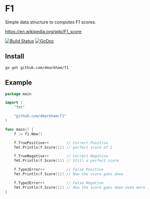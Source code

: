 # F1

Simple data structure to computes F1 scores.

https://en.wikipedia.org/wiki/F1_score


[![Build Status](https://travis-ci.org/dmarkham/f1.svg?branch=master)](https://travis-ci.org/dmarkham/f1)
[![GoDoc](https://godoc.org/github.com/dmarkham/f1?status.svg)](https://godoc.org/github.com/dmarkham/f1)

## Install

`go get github.com/dmarkham/f1`

## Example

```go
package main

import (
	"fmt"

	"github.com/dmarkham/f1"
)

func main() {
	f := f1.New()

	f.TruePositive++        // Correct Positive
	fmt.Println(f.Score(1)) // perfect score of 1

	f.TrueNegative++        // Correct Negative
	fmt.Println(f.Score(1)) // Still a perfect score

	f.Type1Error++          // False Positive
	fmt.Println(f.Score(1)) // Now the score goes down

	f.Type2Error++          // False Negative
	fmt.Println(f.Score(1)) // Now the score goes down even more
}
```